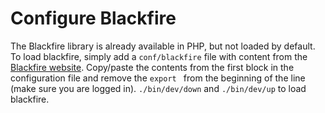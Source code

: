 # Configure Blackfire
The Blackfire library is already available in PHP, but not loaded by default.
To load blackfire, simply add a `conf/blackfire` file with content from the [Blackfire website][1].
Copy/paste the contents from the first block in the configuration file and remove the `export ` from the beginning of the line (make sure you are logged in).
`./bin/dev/down` and `./bin/dev/up` to load blackfire.

[1]: https://blackfire.io/docs/integrations/docker#documentation
